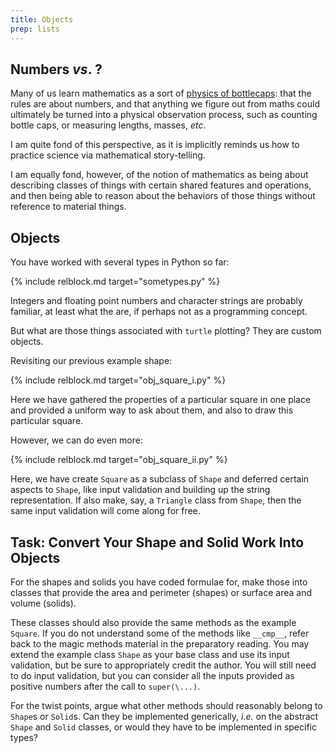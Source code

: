```yaml
---
title: Objects
prep: lists
---
```


## Numbers *vs*. ?

Many of us learn mathematics as a sort of [physics of bottlecaps](http://www.cryptonomicon.com/main.html):
that the rules are about numbers, and that anything we figure out from maths
could ultimately be turned into a physical observation process,
such as counting bottle caps, or measuring lengths, masses, *etc*.

I am quite fond of this perspective, as it is implicitly reminds
us how to practice science via mathematical story-telling.

I am equally fond, however, of the notion of mathematics as being about
describing classes of things with certain shared features and operations, and
then being able to reason about the behaviors of those things without
reference to material things.

## Objects

You have worked with several types in Python so far:

{% include relblock.md target="sometypes.py" %}

Integers and floating point numbers and character strings are probably familiar,
at least what the are, if perhaps not as a programming concept.

But what are those things associated with `turtle` plotting?  They are custom objects.

Revisiting our previous example shape:

{% include relblock.md target="obj_square_i.py" %}

Here we have gathered the properties of a particular square in one place and
provided a uniform way to ask about them, and also to draw this particular
square.

However, we can do even more:

{% include relblock.md target="obj_square_ii.py" %}

Here, we have create `Square` as a subclass of `Shape` and deferred certain
aspects to `Shape`, like input validation and building up the string representation.
If also make, say, a `Triangle` class from `Shape`, then the same input validation
will come along for free.

## Task: Convert Your Shape and Solid Work Into Objects

For the shapes and solids you have coded formulae for, make those into classes
that provide the area and perimeter (shapes) or surface area and volume (solids).

These classes should also provide the same methods as the example `Square`.  If
you do not understand some of the methods like `__cmp__`, refer back to the
magic methods material in the preparatory reading.  You may extend the example
class `Shape` as your base class and use its input validation, but be sure to
appropriately credit the author.  You will still need to do input validation,
but you can consider all the inputs provided as positive numbers
after the call to `super(\...)`.

For the twist points, argue what other methods should reasonably belong to
`Shape`s or `Solid`s.  Can they be implemented generically, *i.e.* on the
abstract `Shape` and `Solid` classes, or would they have to be implemented in
specific types?
